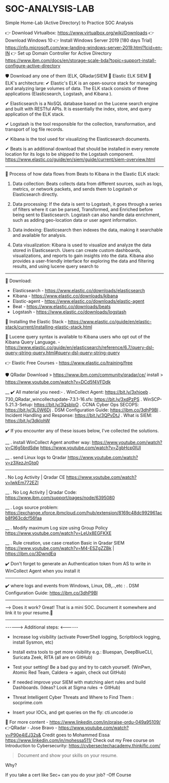# SOC-ANALYSIS-LAB
Simple Home-Lab (Active Directory) to Practice SOC Analysis

👉 Download Virtualbox: https://www.virtualbox.org/wiki/Downloads
👉 Download Windows 10
👉 Install Windows Server 2019 [180 days Trial] https://info.microsoft.com/ww-landing-windows-server-2019.html?lcid=en-IN
👉 Set up Domain Controller for Active Directory https://www.ibm.com/docs/en/storage-scale-bda?topic=support-install-configure-active-directory

🛡️ Download any one of them (ELK, QRadar)SIEM
🔰 Elastic ELK SIEM
🔰 ELK's architecture:
✔ Elastic's ELK is an open-source stack for managing and analyzing large volumes of data.  The ELK stack consists of three applications (Elasticsearch, Logstash, and Kibana ).

✔ Elasticsearch is a NoSQL database based on the Lucene search engine and built with RESTful APIs. It is essentially the index, store, and query application of the ELK stack.

✔ Logstash is the tool responsible for the collection, transformation, and transport of log file records.

✔ Kibana is the tool used for visualizing the Elasticsearch documents.

✔ Beats is an additional download that should be installed in every remote location for its logs to be shipped to the Logstash component.
https://www.elastic.co/guide/en/siem/guide/current/siem-overview.html
____________________________________________
🔰 Process of how data flows from Beats to Kibana in the Elastic ELK stack:
1. Data collection: Beats collects data from different sources, such as logs, metrics, or network packets, and sends them to Logstash or Elasticsearch directly.

2. Data processing: If the data is sent to Logstash, it goes through a series of filters where it can be parsed, Transformed, and Enriched before being sent to Elasticsearch. Logstash can also handle data enrichment, such as adding geo-location data or user agent information.

3. Data indexing: Elasticsearch then indexes the data, making it searchable and available for analysis.

4. Data visualization: Kibana is used to visualize and analyze the data stored in Elasticsearch. Users can create custom dashboards, visualizations, and reports to gain insights into the data. Kibana also provides a user-friendly interface for exploring the data and filtering results, and using lucene query search to
____________________________________________

🔰 Download:
- Elasticsearch - https://www.elastic.co/downloads/elasticsearch
- Kibana - https://www.elastic.co/downloads/kibana
- Elastic-agent - https://www.elastic.co/downloads/elastic-agent
- Beat - https://www.elastic.co/downloads/beats
- Logstash - https://www.elastic.co/downloads/logstash

🔰 Installing the Elastic Stack - https://www.elastic.co/guide/en/elastic-stack/current/installing-elastic-stack.html

🔰 Lucene query syntax is available to Kibana users who opt out of the Kibana Query Language. - https://www.elastic.co/guide/en/elasticsearch/reference/6.7/query-dsl-query-string-query.html#query-dsl-query-string-query

👉 Elastic Free Courses - https://www.elastic.co/training/free

🛡️ QRadar
Download > https://www.ibm.com/community/qradar/ce/
install > https://www.youtube.com/watch?v=DCd5f4VFDdk

__
✔️ All material you need:- 
. WinCollect Agent: https://bit.ly/3xhioeb
. 730_QRadar_wincollectupdate-7.3.1-16.sfs: https://bit.ly/3xdPzPS
. WinSCP-5.21.3-Setup: https://bit.ly/3QsblpO
. CCNA Cyber Ops SECOPS: https://bit.ly/3L0W6Dj
. DSM Configuration Guide: https://ibm.co/3dhP9Bl
. Incident Handling and Response: https://bit.ly/3QPvDtJ
. What is SIEM: https://bit.ly/3dkIohW


✔️ If you encounter any of these issues below, I've collected the solutions.

__
. install WinCollect Agent another way:
https://www.youtube.com/watch?v=CI6g5brdSdw 
https://www.youtube.com/watch?v=ZgbHcp0IUI 

__
. send Linux logs to Qradar
https://www.youtube.com/watch?v=z3XezJnGtq0

___
. No Log Activity | Qradar CE 
https://www.youtube.com/watch?v=IwkEm772EZI

__
. No Log Activity | Qradar Code:
https://www.ibm.com/support/pages/node/6395080

__
. Logs source problem:
https://exchange.xforce.ibmcloud.com/hub/extension/8169c48dc992961acb8f963cdcf56faa

__
. Modify maximum Log size using Group Policy
https://www.youtube.com/watch?v=LeUx8EGFKXE

__
. Rule creation, use case creation Basic in Qradar SIEM
https://www.youtube.com/watch?v=M4-ESZgZZBk |
https://ibm.co/3DwndEq

✔️ Don't forget to generate an Authentication token from AS to write in WinCollect Agent when you install it 
____

✔️ where logs and events from Windows, Linux, DB,..,etc :
 . DSM Configuration Guide: https://ibm.co/3dhP9Bl
___

--> Does it work? Great! That is a mini SOC. Document it somewhere and link it to your resume.🙏

____

------> Additional steps: <------

- Increase log visibility (activate PowerShell logging, Scriptblock logging, install Sysmon, etc)

- Install extra tools to get more visibility e.g.: Bluespan, DeepBlueCLI, Suricata Zeek, RITA (all are on GitHub)

- Test your setting! Be a bad guy and try to catch yourself. (WinPwn, Atomic Red Team, Caldera -> again, check out GitHub)

- If needed improve your SIEM with matching alert rules and build Dashboards. (Ideas? Look at Sigma rules -> GitHub)

- Threat Intelligent Cyber Threats and Where to Find Them :
socprime.com
- Insert your IOCs, and get queries on the fly:
cti.uncoder.io

🎯 For more content - https://www.linkedin.com/in/praise-ordu-049a95109/
👉QRadar - Jose Bravo - https://www.youtube.com/watch?v=P90e4iEJ32s&
Credit goes to Mohammed Eissa  https://www.linkedin.com/in/mohessa511/
Check out my Free course on Introduction to Cybersecurity: https://cybersectechacademy.thinkific.com/

> Document and show your skills on your resume.

Why?

If you take a cert like Sec+ can you do your job?
-Off Course 
